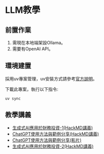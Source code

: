 # LLM教學

## 前置作業

1. 需現在本地端架設Ollama。
2. 需要有OpenAI API。

## 環境建置

採用uv專案管理，uv安裝方式請參考[官方說明](https://docs.astral.sh/uv/getting-started/installation/#standalone-installer)。

下載此專案，執行以下指令:
```
uv sync
```

## 教學講義
* [生成式AI應用於財務投資-1(HackMD講義)](https://hackmd.io/@suyenting/r1SEpdUGll)
* [ChatGPT使用方法與範例分享(HackMD講義)](https://hackmd.io/@suyenting/SyHUGS9Qxe)
* [ChatGPT使用方法與範例分享(影片)](https://youtu.be/cuRDXnxOnVE)
* [生成式AI應用於財務投資-2(HackMD講義)](https://hackmd.io/@suyenting/rktFuEbXee)